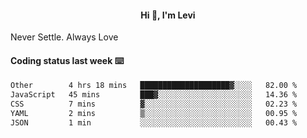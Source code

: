 <h4 style="text-align: center;">Hi 👋, I'm Levi</h4>  Never Settle. Always Love
<!---<img align="right" alt="Coding" width="300" src="https://i.pinimg.com/originals/81/17/8b/81178b47a8598f0c81c4799f2cdd4057.gif"></p> --->

#### Coding status last week ⌨️

<!--START_SECTION:waka-->

```txt
Other        4 hrs 18 mins   ████████████████████▓░░░░   82.00 %
JavaScript   45 mins         ███▓░░░░░░░░░░░░░░░░░░░░░   14.36 %
CSS          7 mins          ▓░░░░░░░░░░░░░░░░░░░░░░░░   02.23 %
YAML         2 mins          ▒░░░░░░░░░░░░░░░░░░░░░░░░   00.95 %
JSON         1 min           ░░░░░░░░░░░░░░░░░░░░░░░░░   00.43 %
```

<!--END_SECTION:waka-->
